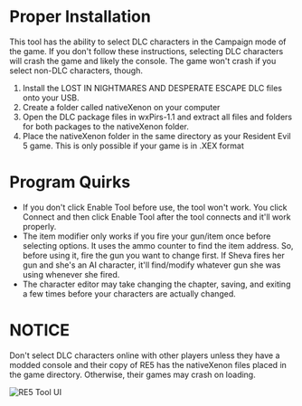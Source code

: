 # Proper Installation
This tool has the ability to select DLC characters in the Campaign mode of the game.
If you don't follow these instructions, selecting DLC characters will crash the game and likely the console.
The game won't crash if you select non-DLC characters, though.

1) Install the LOST IN NIGHTMARES AND DESPERATE ESCAPE DLC files onto your USB.
2) Create a folder called nativeXenon on your computer
3) Open the DLC package files in wxPirs-1.1 and extract all files and folders for both packages to the nativeXenon folder.
4) Place the nativeXenon folder in the same directory as your Resident Evil 5 game. This is only possible if your game is in .XEX format

# Program Quirks
* If you don't click Enable Tool before use, the tool won't work. You click Connect and then click Enable Tool after the tool connects and it'll work properly.
* The item modifier only works if you fire your gun/item once before selecting options. It uses the ammo counter to find the item address. So, before using it, fire the gun you want to change first. If Sheva fires her gun and she's an AI character, it'll find/modify whatever gun she was using whenever she fired.
* The character editor may take changing the chapter, saving, and exiting a few times before your characters are actually changed.

# NOTICE
Don't select DLC characters online with other players unless they have a modded console and their copy of RE5 has the nativeXenon files placed in the game directory. Otherwise, their games may crash on loading.

![RE5 Tool UI](https://github.com/user-attachments/assets/f0224a07-11bf-4b4f-bf8b-ac699c82b1cf)
